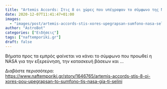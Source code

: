 ```yaml
---
title: "Artemis Accords: Στις 8 οι χώρες που υπέγραψαν το σύμφωνο της NASA για τη Σελήνη"
date: 2020-12-07T11:41:47+01:00
images:
  - "images/post/artemis-accords-stis-xores-upegrapsan-sumfono-nasa-selini.jpg"
author: "AstroBot"
categories: ["Ειδήσεις"]
tags: ["naftemporiki.gr"]
draft: false
---
```


Βήματα προς τα εμπρός φαίνεται να κάνει το σύμφωνο που προωθεί η NASA για την εξερεύνηση, την κατασκευή βάσεων και ...

Διαβάστε περισσότερα: https://www.naftemporiki.gr/story/1646765/artemis-accords-stis-8-oi-xores-pou-upegrapsan-to-sumfono-tis-nasa-gia-ti-selini
